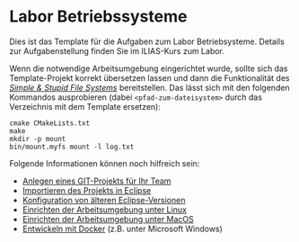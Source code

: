 # Labor Betriebssysteme

Dies ist das Template für die Aufgaben zum Labor Betriebsysteme. Details zur Aufgabenstellung finden Sie im ILIAS-Kurs 
zum Labor.

Wenn die notwendige Arbeitsumgebung eingerichtet wurde, sollte sich das Template-Projekt korrekt übersetzen lassen und 
dann die Funktionalität des 
[_Simple & Stupid File Systems_](http://www.maastaar.net/fuse/linux/filesystem/c/2016/05/21/writing-a-simple-filesystem-using-fuse/) 
bereitstellen. Das lässt sich mit den folgenden Kommandos ausprobieren (dabei 
`<pfad-zum-dateisystem>` durch das Verzeichnis mit dem Template ersetzen):

	cmake CMakeLists.txt
	make
	mkdir -p mount
	bin/mount.myfs mount -l log.txt

Folgende Informationen können noch hilfreich sein:

* [Anlegen eines GIT-Projekts für Ihr Team](documentation/createGitProject.md)
* [Importieren des Projekts in Eclipse](documentation/eclipseImportProject.md)
* [Konfiguration von älteren Eclipse-Versionen](documentation/eclipseConfig.md)
* [Einrichten der Arbeitsumgebung unter Linux](documentation/setupLinux.md)
* [Einrichten der Arbeitsumgebung unter MacOS](documentation/setupMacos.md)
* [Entwickeln mit Docker](documentation/setupDocker.md) (z.B. unter Microsoft Windows)